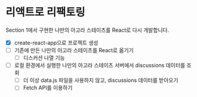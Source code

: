 # 리액트로 리팩토링

Section 1에서 구현한 나만의 아고라 스테이츠를 React로 다시 개발합니다.

- [x] create-react-app으로 프로젝트 생성
- [ ] 기존에 만든 나만의 아고라 스테이츠를 React로 옮기기
  - [ ] 디스커션 나열 기능
- [ ] 로컬 환경에서 실행한 나만의 아고라 스테이츠 서버에서 discussions 데이터를 조회
  - [ ] 더 이상 data.js 파일을 사용하지 않고, discussions 데이터를 받아오기
  - [ ] Fetch API를 이용하기
